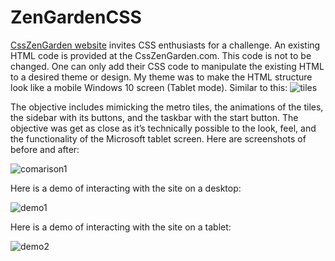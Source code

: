 # ZenGardenCSS
[CssZenGarden website](http://www.csszengarden.com/) invites CSS enthusiasts for a challenge.
An existing HTML code is provided at the CssZenGarden.com. This code is not to be changed. One can only add their CSS code to manipulate the existing HTML to a desired theme or design. My theme was to make the HTML structure look like a mobile Windows 10 screen (Tablet mode). Similar to this: ![tiles](https://user-images.githubusercontent.com/25467804/42470336-1f83ddf2-8388-11e8-9924-fd829aad3f1d.png)

The objective includes mimicking the metro tiles, the animations of the tiles, the sidebar with its buttons, and the taskbar with the start button. The objective was get as close as it’s technically possible to the look, feel, and the functionality of the Microsoft tablet screen.
Here are screenshots of before and after:

![comarison1](https://user-images.githubusercontent.com/25467804/42391537-b991de34-811d-11e8-844f-fd5e0bd0cf74.png)

Here is a demo of interacting with the site on a desktop:

![demo1](https://user-images.githubusercontent.com/25467804/42414727-7b741c56-8209-11e8-9ebd-1d782d28ea5e.gif)

Here is a demo of interacting with the site on a tablet:

![demo2](https://user-images.githubusercontent.com/25467804/42465930-6d45326e-837b-11e8-92a5-0575ced5856b.gif)
